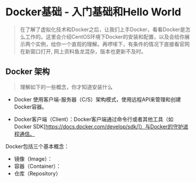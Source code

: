 # Docker基础 - 入门基础和Hello World
> 在了解了虚拟化技术和Docker之后，让我们上手Docker，看看Docker是怎么工作的。这里会介绍CentOS环境下Docker的安装和配置，以及会给你展示两个实例，给你一个直观的理解。再啰嗦下，有条件的情况下直接看官网在新窗口打开, 网上资料鱼龙混杂，版本也更新不及时。

## Docker 架构

> 理解如下的一些概念，你才知道安装什么

- Docker 使用客户端-服务器（C/S）架构模式，使用远程API来管理和创建Docker容器。

- Docker客户端（Client）：Docker客户端通过命令行或者其他工具（如Docker SDK[https://docs.docker.com/develop/sdk/]）与Docker的守护进程通信。

Docker包括三个基本概念：

- 镜像（Image）：
- 容器（Container）：
- 仓库（Repository）